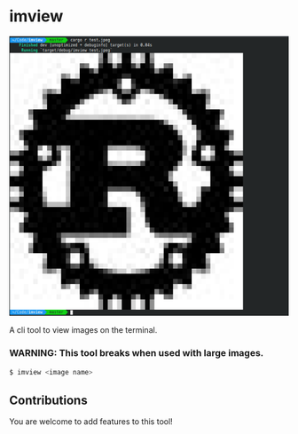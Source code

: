 # imview

<img src="./sample.png">

A cli tool to view images on the terminal.

### **WARNING**: This tool breaks when used with large images.

```sh
$ imview <image name>
```

## Contributions

You are welcome to add features to this tool!
